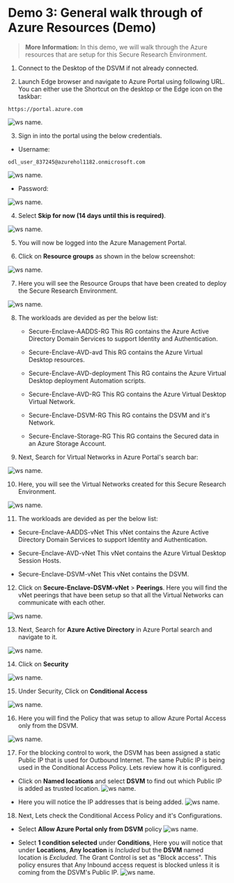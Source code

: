 # **Demo 3: General walk through of Azure Resources (Demo)**

>**More Information:**
>In this demo, we will walk through the Azure resources that are setup for this Secure Research Environment.

1. Connect to the Desktop of the DSVM if not already connected.

2. Launch Edge browser and navigate to Azure Portal using following URL. You can either use the Shortcut on the desktop or the Edge icon on the taskbar:     
```
https://portal.azure.com
```
![ws name.](media/img83.png)				

3. Sign in into the portal using the below credentials.
- Username:
```
odl_user_837245@azurehol1182.onmicrosoft.com
```
![ws name.](media/img84.png)	

- Password: **<inject key="Demo Admin Password" />**

![ws name.](media/img85.png)

4. Select **Skip for now (14 days until this is required)**.

![ws name.](media/img86.png)

5. You will now be logged into the Azure Management Portal.

6. Click on **Resource groups** as shown in the below screenshot:

![ws name.](media/img87.png)

7. Here you will see the Resource Groups that have been created to deploy the Secure Research Environment.

![ws name.](media/img90.png)

8. The workloads are devided as per the below list:
   - Secure-Enclave-AADDS-RG
      This RG contains the Azure Active Directory Domain Services to support Identity and Authentication.

   - Secure-Enclave-AVD-avd
      This RG contains the Azure Virtual Desktop resources.

   - Secure-Enclave-AVD-deployment
      This RG contains the Azure Virtual Desktop deployment Automation scripts.

   - Secure-Enclave-AVD-RG
      This RG contains the Azure Virtual Desktop Virtual Network.

   - Secure-Enclave-DSVM-RG
      This RG contains the DSVM and it's Network.

   - Secure-Enclave-Storage-RG
      This RG contains the Secured data in an Azure Storage Account.

9. Next, Search for Virtual Networks in Azure Portal's search bar:

![ws name.](media/img91.png)

10. Here, you will see the Virtual Networks created for this Secure Research Environment.

![ws name.](media/img92.png)

11. The workloads are devided as per the below list:
   - Secure-Enclave-AADDS-vNet
      This vNet contains the Azure Active Directory Domain Services to support Identity and Authentication.

   - Secure-Enclave-AVD-vNet
      This vNet contains the Azure Virtual Desktop Session Hosts.
   
   - Secure-Enclave-DSVM-vNet
      This vNet contains the DSVM.

12. Click on **Secure-Enclave-DSVM-vNet** > **Peerings**. Here you will find the vNet peerings that have been setup so that all the Virtual Networks can communicate with each other.

![ws name.](media/img93.png)

13. Next, Search for **Azure Active Directory** in Azure Portal search and navigate to it.

![ws name.](media/img94.png)

14. Click on **Security**

![ws name.](media/img96.png)

15. Under Security, Click on **Conditional Access**

![ws name.](media/img97.png)

16. Here you will find the Policy that was setup to allow Azure Portal Access only from the DSVM.

![ws name.](media/img98.png)

17. For the blocking control to work, the DSVM has been assigned a static Public IP that is used for Outbound Internet. The same Public IP is being used in the Conditional Access Policy. Lets review how it is configured.

   - Click on **Named locations**  and select **DSVM** to find out which Public IP is added as trusted location.
   ![ws name.](media/img100.png)

   - Here you will notice the IP addresses that is being added.
   ![ws name.](media/img101.png)

18. Next, Lets check the Conditional Access Policy and it's Configurations.

   - Select **Allow Azure Portal only from DSVM** policy
   ![ws name.](media/img102.png)

   - Select **1 condition selected** under **Conditions**, Here you will notice that under **Locations**, **Any location** is *Included* but the **DSVM** named location is *Excluded*. The Grant Control is set as "Block access". This policy ensures that Any Inbound access request is blocked unless it is coming from the DSVM's Public IP.
   ![ws name.](media/img104.png)